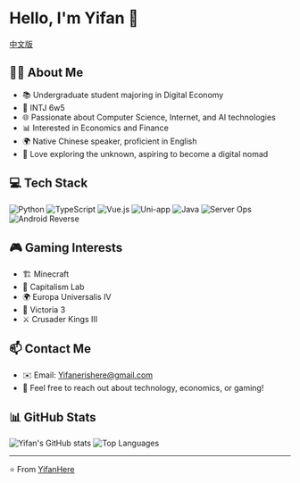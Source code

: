 # Hello, I'm Yifan 👋
[中文版](./README_CN.md)
## 🧑‍🎓 About Me
- 📚 Undergraduate student majoring in Digital Economy
- 🧠 INTJ 6w5
- 🌐 Passionate about Computer Science, Internet, and AI technologies
- 📊 Interested in Economics and Finance
- 🌍 Native Chinese speaker, proficient in English
- 🚀 Love exploring the unknown, aspiring to become a digital nomad

## 💻 Tech Stack
![Python](https://img.shields.io/badge/-Python-3776AB?style=flat-square&logo=python&logoColor=white)
![TypeScript](https://img.shields.io/badge/-TypeScript-3178C6?style=flat-square&logo=typescript&logoColor=white)
![Vue.js](https://img.shields.io/badge/-Vue.js-4FC08D?style=flat-square&logo=vue.js&logoColor=white)
![Uni-app](https://img.shields.io/badge/-Uni_app-2B9939?style=flat-square)
![Java](https://img.shields.io/badge/-Java-007396?style=flat-square&logo=java&logoColor=white)
![Server Ops](https://img.shields.io/badge/-Server_Operations-232F3E?style=flat-square&logo=amazon-aws&logoColor=white)
![Android Reverse](https://img.shields.io/badge/-Android_Reverse_Engineering-3DDC84?style=flat-square&logo=android&logoColor=white)

## 🎮 Gaming Interests
- 🏗️ Minecraft
- 💼 Capitalism Lab
- 🌍 Europa Universalis IV
- 👑 Victoria 3
- ⚔️ Crusader Kings III

## 📫 Contact Me
- ✉️ Email: Yifanerishere@gmail.com
- 💬 Feel free to reach out about technology, economics, or gaming!

## 📊 GitHub Stats
![Yifan's GitHub stats](https://github-readme-stats.vercel.app/api?username=YifanHere&show_icons=true&theme=radical&count_private=true)
![Top Languages](https://github-readme-stats.vercel.app/api/top-langs/?username=YifanHere&layout=compact&theme=radical)

---

⭐️ From [YifanHere](https://github.com/YifanHere)
